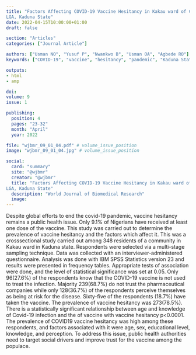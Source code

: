 ```yaml
---
title: "Factors Affecting COVID-19 Vaccine Hesitancy in Kakau ward of Chikun
LGA, Kaduna State"
date: 2022-04-15T10:00:00+01:00
draft: false

section: "Articles"
categories: ["Journal Article"]

authors: ["Usman NO", "Yusuf P", "Nwankwo B", "Usman OA", "Agbede RO"]
keywords: ["COVID-19", "vaccine", "hesitancy", "pandemic", "Kaduna State"]

outputs: 
- html
- amp

doi:
volume: 9
issue: 1

publishing:
  position: 4
  pages: "23-32"
  month: "April"
  year: 2022

file: "wjbmr_09_01_04.pdf" # volume_issue_position
image: "wjbmr_09_01_04.jpg" # volume_issue_position

social:
  card: "summary"
  site: "@wjbmr"
  creator: "@wjbmr"
  title: "Factors Affecting COVID-19 Vaccine Hesitancy in Kakau ward of Chikun
LGA, Kaduna State"
  description: "World Journal of Biomedical Research"
  image:
---
```


Despite global efforts to end the covid-19 pandemic, vaccine hesitancy remains a public health issue. Only 9.1% of Nigerians have received at least one dose of the vaccine. This study was carried out to determine the prevalence of vaccine hesitancy and the factors which affect it. This was a crosssectional study carried out among 348 residents of a community in Kakau ward in Kaduna state. Respondents were selected via a multi-stage sampling technique. Data was collected with an interviewer-administered questionnaire. Analysis was done with IBM SPSS Statistics version 23 and results were presented in frequency tables. Appropriate tests of association were done, and the level of statistical significance was set at 0.05. Only 96(27.6%) of the respondents know that the COVID-19 vaccine is not used to treat the infection. Majority 239(68.7%) do not trust the pharmaceutical companies while only 128(36.7%) of the respondents perceive themselves as being at risk for the disease. Sixty-five of the respondents (18.7%) have taken the vaccine. The prevalence of vaccine hesitancy was 273(78.5%). There is a statistically significant relationship between age and knowledge of Covid-19 infection and the of vaccine with vaccine hesitancy p<0.0001. The prevalence of COVID19 vaccine hesitancy was high among these respondents, and factors associated with it were age, sex, educational level, knowledge, and perception. To address this issue, public health authorities need to target social drivers and improve trust for the vaccine among the populace.
